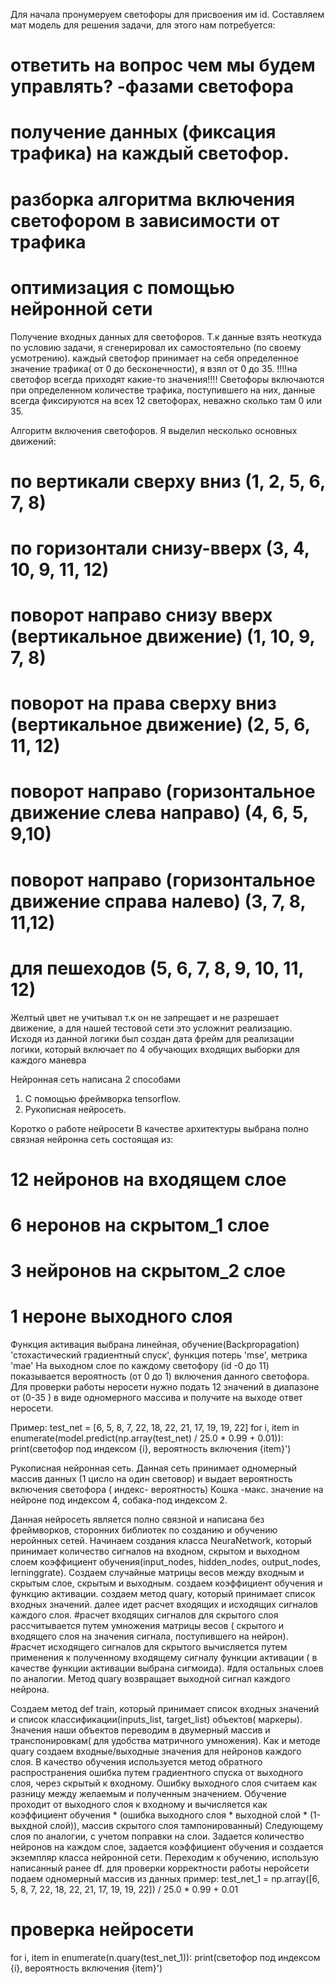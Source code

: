 Для начала пронумеруем светофоры для присвоения им id.
Составляем мат модель для решения задачи, для этого нам потребуется:
# ответить на вопрос чем мы будем управлять? -фазами светофора
# получение данных (фиксация трафика) на каждый светофор.
# разборка алгоритма включения светофором в зависимости от трафика
# оптимизация с помощью нейронной сети


Получение входных данных для светофоров.
Т.к данные взять неоткуда по условию задачи, я сгенерировал их самостоятельно (по своему усмотрению).
каждый светофор принимает на себя определенное значение трафика( от 0 до бесконечности), я взял от 0 до 35. 
!!!!на светофор всегда приходят какие-то значения!!!!
Светофоры включаются при определенном количестве трафика, поступившего на них, данные всегда фиксируются на всех 12 светофорах, неважно сколько там 0 или 35.



Алгоритм включения светофоров.
Я выделил несколько основных движений:
# по вертикали сверху вниз (1, 2, 5, 6, 7, 8)
# по горизонтали снизу-вверх (3, 4, 10, 9, 11, 12)
# поворот направо снизу вверх (вертикальное движение) (1, 10, 9, 7, 8)
# поворот на права сверху вниз (вертикальное движение) (2, 5, 6, 11, 12)
# поворот направо (горизонтальное движение слева направо) (4, 6, 5, 9,10)
# поворот направо (горизонтальное движение справа налево) (3, 7, 8, 11,12)
# для пешеходов (5, 6, 7, 8, 9, 10, 11, 12)
Желтый цвет не учитывал т.к он не запрещает и не разрешает движение, а для нашей тестовой сети это усложнит реализацию.
Исходя из данной логики был создан дата фрейм для реализации логики, который включает по 4 обучающих входящих выборки для каждого маневра

Нейронная сеть написана 2 способами
1. С помощью фреймворка tensorflow.
2. Рукописная нейросеть.

Коротко о работе нейросети
В качестве архитектуры выбрана полно связная нейронна сеть состоящая из:
# 12 нейронов на входящем слое
# 6 неронов на скрытом_1 слое
# 3 нейронов на скрытом_2 слое
# 1 нероне выходного слоя
Функция активация выбрана линейная, обучение(Backpropagation) 'стохастический градиентный спуск', функция потерь 'mse', метрика 'mae'
На выходном слое по каждому светофору (id -0 до 11) показывается вероятность (от 0 до 1) включения данного светофора.
Для проверки работы неросети нужно подать 12 значений в диапазоне от (0-35 ) в виде одномерного массива и получите на выходе ответ неросети.

Пример:
test_net = [6, 5, 8, 7, 22, 18, 22, 21, 17, 19, 19, 22]
for i, item in enumerate(model.predict(np.array(test_net) / 25.0 * 0.99 + 0.01)):
    print(светофор под индексом {i}, вероятность включения {item}')



Рукописная нейронная сеть.
Данная сеть принимает одномерный массив данных (1 цисло на один световор) и выдает вероятность включения светофора ( индекс- вероятность)
Кошка -макс. значение на нейроне под индексом 4, собака-под индексом 2.


Данная нейросеть является полно связной и  написана без фреймворков, сторонних библиотек по созданию и обучению неройнных сетей.
Начинаем создания класса NeuraNetwork, который принимает количество сигналов на входном, скрытом и выходном слоем коэффициент обучения(input_nodes, hidden_nodes, output_nodes,
                 lerninggrate).
Создаем случайные матрицы весов между входным и скрытым слое, скрытым и выходным.
создаем коэффициент обучения и функцию активации.
создаем метод  quary, который принимает список входных значений.
далее идет расчет входящих и исходящих сигналов каждого слоя.
#расчет входящих сигналов для скрытого слоя рассчитывается путем умножения матрицы весов ( скрытого и входящего слоя на значения сигнала, поступившего на нейрон).
#расчет исходящего  сигналов для скрытого вычисляется путем применения к полученному входящему сигналу функции активации ( в качестве функции активации выбрана сигмоида).
#для остальных слоев по аналогии.
Метод  quary возвращает выходной сигнал каждого нейрона.

Создаем метод def train,  который принимает список входных значений и список классификации(inputs_list, target_list) объектов( маркеры).
Значения наши объектов переводим в двумерный массив и транспонировкам( для удобства матричного умножения).
Как и методе quary создаем входные/выходные значения для нейронов каждого слоя.
В качество обучения используется метод обратного распространения ошибка путем градиентного спуска от выходного слоя, через скрытый к входному.
Ошибку выходного слоя считаем как разницу между желаемым и полученным значением.
Обучение проходит от выходного слоя к входному и вычисляется как коэффициент обучения * (ошибка выходного слоя * выходной слой * (1-выхдной слой)), массив скрытого слоя тампонированный)
Следующему слоя по аналогии, с учетом поправки на слои.
Задается количество нейронов на каждом слое, задается коэффициент обучения и создается экземпляр класса нейронной сети.
Переходим к обучению, использую написанный ранее df.
для проверки корректности работы неройсети подаем одномерный массив из данных пример:
test_net_1 = np.array([6, 5, 8, 7, 22, 18, 22, 21, 17, 19, 19, 22]) / 25.0 * 0.99 + 0.01
# проверка нейросети
for i, item in enumerate(n.quary(test_net_1)):
    print(светофор под индексом {i}, вероятность включения {item}')




    
